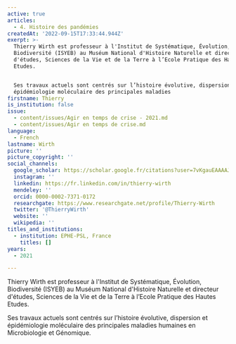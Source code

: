 ```yaml
---
active: true
articles:
  - 4. Histoire des pandémies
createdAt: '2022-09-15T17:33:44.944Z'
exerpt: >-
  Thierry Wirth est professeur à l'Institut de Systématique, Évolution,
  Biodiversité (ISYEB) au Muséum National d'Histoire Naturelle et directeur
  d'études, Sciences de la Vie et de la Terre à l’Ecole Pratique des Hautes
  Etudes.


  Ses travaux actuels sont centrés sur l’histoire évolutive, dispersion et
  épidémiologie moléculaire des principales maladies
firstname: Thierry
is_institution: false
issue:
  - content/issues/Agir en temps de crise - 2021.md
  - content/issues/Agir en temps de crise.md
language:
  - French
lastname: Wirth
picture: ''
picture_copyright: ''
social_channels:
  google_scholar: https://scholar.google.fr/citations?user=7vKgauEAAAAJ&hl=fr
  instagram: ''
  linkedin: https://fr.linkedin.com/in/thierry-wirth
  mendeley: ''
  orcid: 0000-0002-7371-0172
  researchgate: https://www.researchgate.net/profile/Thierry-Wirth
  twitter: '@ThierryWirth'
  website: ''
  wikipedia: ''
titles_and_institutions:
  - institution: EPHE-PSL, France
    titles: []
years:
  - 2021

---
```

Thierry Wirth est professeur à l'Institut de Systématique, Évolution, Biodiversité (ISYEB) au Muséum National d'Histoire Naturelle et directeur d'études, Sciences de la Vie et de la Terre à l’Ecole Pratique des Hautes Etudes.

Ses travaux actuels sont centrés sur l’histoire évolutive, dispersion et épidémiologie moléculaire des principales maladies humaines en Microbiologie et Génomique.